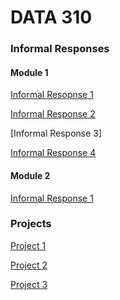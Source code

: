 # DATA 310

### Informal Responses

#### Module 1

[Informal Resopnse 1](https://rj-bartlett.github.io/Response1.md/)

[Informal Response 2](https://rj-bartlett.github.io/Response2.md/)

[Informal Response 3]

[Informal Response 4](https://rj-bartlett.github.io/Response4.md/)

#### Module 2

[Informal Response 1]()

### Projects

[Project 1](https://rj-bartlett.github.io/Project1/)

[Project 2]()

[Project 3]()
